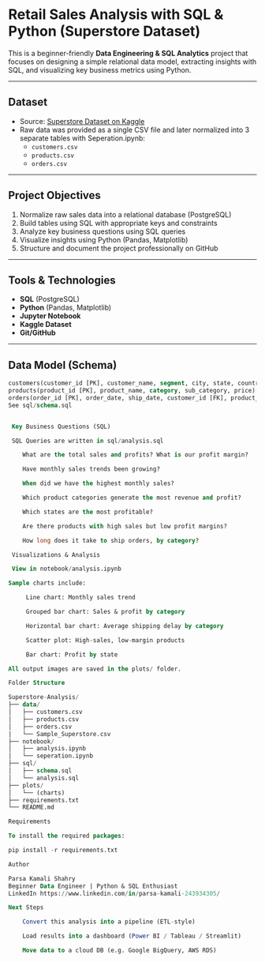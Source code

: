 # Retail Sales Analysis with SQL & Python (Superstore Dataset)

This is a beginner-friendly **Data Engineering & SQL Analytics** project that focuses on designing a simple relational data model, extracting insights with SQL, and visualizing key business metrics using Python.

---

## Dataset

- Source: [Superstore Dataset on Kaggle](https://www.kaggle.com/datasets/vivek468/superstore-dataset-final)
- Raw data was provided as a single CSV file and later normalized into 3 separate tables with Seperation.ipynb:
  - `customers.csv`
  - `products.csv`
  - `orders.csv`

---

## Project Objectives

1. Normalize raw sales data into a relational database (PostgreSQL)
2. Build tables using SQL with appropriate keys and constraints
3. Analyze key business questions using SQL queries
4. Visualize insights using Python (Pandas, Matplotlib)
5. Structure and document the project professionally on GitHub

---

## Tools & Technologies

- **SQL** (PostgreSQL)
- **Python** (Pandas, Matplotlib)
- **Jupyter Notebook**
- **Kaggle Dataset**
- **Git/GitHub**

---

## Data Model (Schema)

```sql
customers(customer_id [PK], customer_name, segment, city, state, country)
products(product_id [PK], product_name, category, sub_category, price)
orders(order_id [PK], order_date, ship_date, customer_id [FK], product_id [FK], quantity, sales, profit)
See sql/schema.sql


 Key Business Questions (SQL)

 SQL Queries are written in sql/analysis.sql

    What are the total sales and profits? What is our profit margin?

    Have monthly sales trends been growing?

    When did we have the highest monthly sales?

    Which product categories generate the most revenue and profit?

    Which states are the most profitable?

    Are there products with high sales but low profit margins?

    How long does it take to ship orders, by category?

 Visualizations & Analysis

 View in notebook/analysis.ipynb

Sample charts include:

     Line chart: Monthly sales trend

     Grouped bar chart: Sales & profit by category

     Horizontal bar chart: Average shipping delay by category

     Scatter plot: High-sales, low-margin products

     Bar chart: Profit by state

All output images are saved in the plots/ folder.

Folder Structure

Superstore-Analysis/
├── data/
│   ├── customers.csv
│   ├── products.csv
│   ├── orders.csv
|   └── Sample_Superstore.csv
├── notebook/
│   ├── analysis.ipynb
│   └── seperation.ipynb
├── sql/
│   ├── schema.sql
│   └── analysis.sql
├── plots/
│   └── (charts)
├── requirements.txt
└── README.md

Requirements

To install the required packages:

pip install -r requirements.txt

Author

Parsa Kamali Shahry
Beginner Data Engineer | Python & SQL Enthusiast
LinkedIn https://www.linkedin.com/in/parsa-kamali-243934305/

Next Steps

    Convert this analysis into a pipeline (ETL-style)

    Load results into a dashboard (Power BI / Tableau / Streamlit)

    Move data to a cloud DB (e.g. Google BigQuery, AWS RDS)